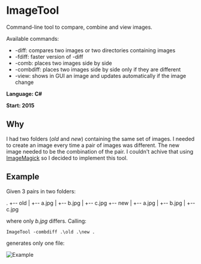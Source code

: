 # ImageTool
Command-line tool to compare, combine and view images. 

Available commands:
* -diff: compares two images or two directories containing images
* -fdiff: faster version of -diff
* -comb: places two images side by side
* -combdiff: places two images side by side only if they are different
* -view: shows in GUI an image and updates automatically if the image change

**Language: C#**

**Start: 2015**

## Why
I had two folders (_old_ and _new_) containing the same set of images. I needed to create an image every time a pair of images was different. The new image needed to be the combination of the pair. I couldn't achive that using [ImageMagick](https://imagemagick.org/index.php) so I decided to implement this tool.

## Example

Given 3 pairs in two folders:

.
+-- old
|   +-- a.jpg
|   +-- b.jpg
|   +-- c.jpg
+-- new
|   +-- a.jpg
|   +-- b.jpg
|   +-- c.jpg

where only _b.jpg_ differs.
Calling:

```
ImageTool -combdiff .\old .\new .
```

generates only one file:

![Example](/images/example.jpg)
